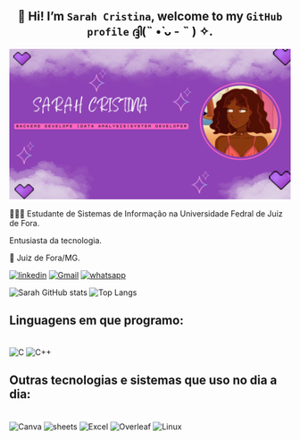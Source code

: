 ##  <div align="center"> 👋 Hi! I’m `Sarah Cristina`, welcome to my `GitHub profile` ദ്ദി(˵ •̀ ᴗ - ˵ ) ✧.</div>

![github-header-image (3)](header_git.png)

<p>👩🏽‍🎓 Estudante de Sistemas de Informação na Universidade Fedral de Juiz de Fora.</p>
<p> Entusiasta da tecnologia.</p>
<p>📍 Juiz de Fora/MG.</p>


[![linkedin](https://img.shields.io/badge/LinkedIn-0077B5?style=for-the-badge&logo=linkedin&logoColor=white)](https://www.linkedin.com/in/sarah-cristina-freitas/)
[![Gmail](https://img.shields.io/badge/Gmail-D14836?style=for-the-badge&logo=gmail&logoColor=white)](mailto:sarahsilva34567@gmail.com)
[![whatsapp](https://img.shields.io/badge/WhatsApp-25D366?style=for-the-badge&logo=whatsapp&logoColor=white)](https://wa.me/5532987082952)

![Sarah GitHub stats](https://github-readme-stats.vercel.app/api?username=SarahCristina00&show_icons=true&theme=tokyonight)
![Top Langs](https://github-readme-stats.vercel.app/api/top-langs/?username=SarahCristina00&layout=compact&theme=tokyonight)

## Linguagens em que programo:

<div style="display: inline_block"><br/>
<img align="center" alt="C"  src="https://img.shields.io/badge/C-00599C?style=for-the-badge&logo=c&logoColor=white">

<img align="center" alt="C++" src="https://img.shields.io/badge/C%2B%2B-00599C?style=for-the-badge&logo=c%2B%2B&logoColor=white">


</div>
  
## Outras tecnologias e sistemas que uso no dia a dia:

<div style="display: inline_block"><br/>
<img align="center" alt="Canva"  src="https://img.shields.io/badge/Canva-%2300C4CC.svg?&style=for-the-badge&logo=Canva&logoColor=white">

<img align="center" alt="sheets" src="https://img.shields.io/badge/Google%20Sheets-34A853?style=for-the-badge&logo=google-sheets&logoColor=white">

<img align="center" alt="Excel"  src="https://img.shields.io/badge/Microsoft_Excel-217346?style=for-the-badge&logo=microsoft-excel&logoColor=white">

<img align="center" alt="Overleaf"  src="https://img.shields.io/badge/Overleaf-47A141?style=for-the-badge&logo=Overleaf&logoColor=white">

<img align="center" alt="Linux"  src="https://img.shields.io/badge/Linux-FCC624?style=for-the-badge&logo=linux&logoColor=black">

</div>
